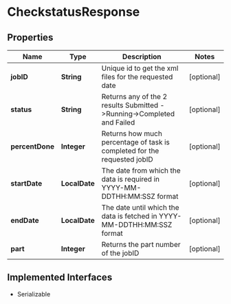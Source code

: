 

# CheckstatusResponse


## Properties

Name | Type | Description | Notes
------------ | ------------- | ------------- | -------------
**jobID** | **String** | Unique id to get the xml files for the requested date |  [optional]
**status** | **String** | Returns any of the 2 results Submitted -&gt;Running-&gt;Completed and Failed |  [optional]
**percentDone** | **Integer** | Returns how much percentage of  task is completed for the requested jobID |  [optional]
**startDate** | **LocalDate** | The date from which the data is required in YYYY-MM-DDTHH:MM:SSZ format |  [optional]
**endDate** | **LocalDate** | The date until which the data is fetched in YYYY-MM-DDTHH:MM:SSZ format |  [optional]
**part** | **Integer** | Returns the part number of the jobID |  [optional]


## Implemented Interfaces

* Serializable


